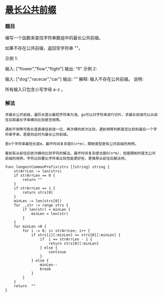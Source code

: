 # [最长公共前缀](https://leetcode-cn.com/problems/longest-common-prefix/)

### 题目

编写一个函数来查找字符串数组中的最长公共前缀。

如果不存在公共前缀，返回空字符串 ""。

示例 1:

输入: ["flower","flow","flight"]
输出: "fl"
示例 2:

输入: ["dog","racecar","car"]
输出: ""
解释: 输入不存在公共前缀。
说明:

所有输入只包含小写字母 a-z 。

### 解法

    求最长公共前缀，遍历长度以最短字符串为准。go可以对字符串进行切片，求最长前缀可以从前往后取最长字串横向比较是否相等。

    遇到不相等可取长度直接往前进一位，再次横向依次比较，遇到相等判断是否比较到最后一个字符串字串，若是则此时为最长公共前缀。

    若n个字符串最短长度m，最坏时间复杂度O(n*m)，期盼类型是有公共前缀的用例。

    看到有从前往后依次横向比较字符的解法，最坏时间复杂度也是O(n*m)，但是期盼的是无公共前缀的用例，字符比较要比字符串比较性能更好些，更推荐从前往后解法吧。


```
func longestCommonPrefix(strs []string) string {
	strArrLen := len(strs)
	if strArrLen == 0 {
		return ""
	}
	if strArrLen == 1 {
		return strs[0]
	}
	minLen := len(strs[0])
	for _,str := range strs {
		if len(str) < minLen {
			minLen = len(str)
		}
	}
	for minLen >0 {
		for i := 0; i< strArrLen; i++ {
			if strs[i][:minLen] == strs[0][:minLen] {
				if  i == strArrLen - 1 {
					return strs[0][:minLen]
				} else {
					continue
				}
			} else {
				minLen--
				break
			}
		}
	}
	return  ""
}
```